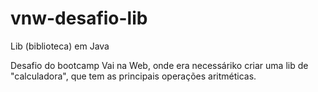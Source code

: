 # vnw-desafio-lib
Lib (biblioteca) em Java

Desafio do bootcamp Vai na Web, onde era necessáriko criar uma lib de "calculadora", que tem as principais operações aritméticas.

